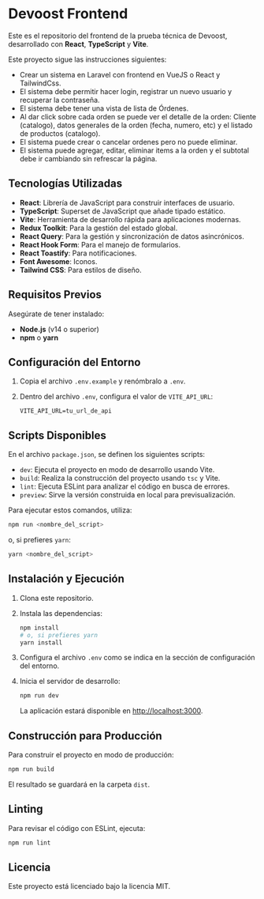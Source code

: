 # Devoost Frontend

Este es el repositorio del frontend de la prueba técnica de Devoost, desarrollado con **React**, **TypeScript** y **Vite**.

Este proyecto sigue las instrucciones siguientes:

<!-- Crear un sistema en Laravel con frontend en VueJS o React y TailwindCss
El sistema debe permitir hacer login, registrar un nuevo usuario y recuperar la contraseña.
El sistema debe tener una vista de lista de Ordenes
Al dar click sobre cada orden se puede ver el detalle de la orden: Cliente (catalogo), datos generales de la orden (fecha, numero, etc) y el listado de productos (catalogo)
El sistema puede crear o cancelar ordenes pero no puede eliminar.
El sistema puede agregar, editar, eliminar items a la orden y el subtotal debe ir cambiando sin refrescar la página. -->

- Crear un sistema en Laravel con frontend en VueJS o React y TailwindCss.
- El sistema debe permitir hacer login, registrar un nuevo usuario y recuperar la contraseña.
- El sistema debe tener una vista de lista de Órdenes.
- Al dar click sobre cada orden se puede ver el detalle de la orden: Cliente (catalogo), datos generales de la orden (fecha, numero, etc) y el listado de productos (catalogo).
- El sistema puede crear o cancelar ordenes pero no puede eliminar.
- El sistema puede agregar, editar, eliminar items a la orden y el subtotal debe ir cambiando sin refrescar la página.

## Tecnologías Utilizadas

- **React**: Librería de JavaScript para construir interfaces de usuario.
- **TypeScript**: Superset de JavaScript que añade tipado estático.
- **Vite**: Herramienta de desarrollo rápida para aplicaciones modernas.
- **Redux Toolkit**: Para la gestión del estado global.
- **React Query**: Para la gestión y sincronización de datos asincrónicos.
- **React Hook Form**: Para el manejo de formularios.
- **React Toastify**: Para notificaciones.
- **Font Awesome**: Iconos.
- **Tailwind CSS**: Para estilos de diseño.

## Requisitos Previos

Asegúrate de tener instalado:

- **Node.js** (v14 o superior)
- **npm** o **yarn**

## Configuración del Entorno

1. Copia el archivo `.env.example` y renómbralo a `.env`.
2. Dentro del archivo `.env`, configura el valor de `VITE_API_URL`:

   ```env
   VITE_API_URL=tu_url_de_api
   ```

## Scripts Disponibles

En el archivo `package.json`, se definen los siguientes scripts:

- `dev`: Ejecuta el proyecto en modo de desarrollo usando Vite.
- `build`: Realiza la construcción del proyecto usando `tsc` y Vite.
- `lint`: Ejecuta ESLint para analizar el código en busca de errores.
- `preview`: Sirve la versión construida en local para previsualización.

Para ejecutar estos comandos, utiliza:

```bash
npm run <nombre_del_script>
```

o, si prefieres `yarn`:

```bash
yarn <nombre_del_script>
```

## Instalación y Ejecución

1. Clona este repositorio.

2. Instala las dependencias:

   ```bash
   npm install
   # o, si prefieres yarn
   yarn install
   ```

3. Configura el archivo `.env` como se indica en la sección de configuración del entorno.

4. Inicia el servidor de desarrollo:

   ```bash
   npm run dev
   ```

   La aplicación estará disponible en [http://localhost:3000](http://localhost:3000).

## Construcción para Producción

Para construir el proyecto en modo de producción:

```bash
npm run build
```

El resultado se guardará en la carpeta `dist`.

## Linting

Para revisar el código con ESLint, ejecuta:

```bash
npm run lint
```

## Licencia

Este proyecto está licenciado bajo la licencia MIT.